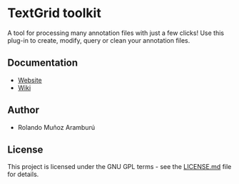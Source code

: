 # TextGrid toolkit

A tool for processing many annotation files with just a few clicks! Use this plug-in to create, modify, query or clean your annotation files.

## Documentation
- [Website](https://rolandomunoz.github.io/praat_tools/tg_toolkit.html)
- [Wiki](https://github.com/rolandomunoz/plugin_tg_toolkit/wiki)

## Author

- Rolando Muñoz Aramburú

## License

This project is licensed under the GNU GPL terms - see the [LICENSE.md](https://gitlab.com/praat_plugins_rma/plugin_tokenizer/blob/master/LICENSE)
 file for details.
 
